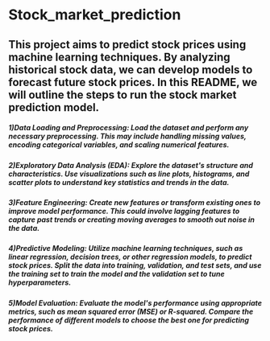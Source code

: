 # Stock_market_prediction
## This project aims to predict stock prices using machine learning techniques. By analyzing historical stock data, we can develop models to forecast future stock prices. In this README, we will outline the steps to run the stock market prediction model.

##### 1)Data Loading and Preprocessing: Load the dataset and perform any necessary preprocessing. This may include handling missing values, encoding categorical variables, and scaling numerical features.
##### 2)Exploratory Data Analysis (EDA): Explore the dataset's structure and characteristics. Use visualizations such as line plots, histograms, and scatter plots to understand key statistics and trends in the data.
##### 3)Feature Engineering: Create new features or transform existing ones to improve model performance. This could involve lagging features to capture past trends or creating moving averages to smooth out noise in the data.
##### 4)Predictive Modeling: Utilize machine learning techniques, such as linear regression, decision trees, or other regression models, to predict stock prices. Split the data into training, validation, and test sets, and use the training set to train the model and the validation set to tune hyperparameters.
##### 5)Model Evaluation: Evaluate the model's performance using appropriate metrics, such as mean squared error (MSE) or R-squared. Compare the performance of different models to choose the best one for predicting stock prices.
